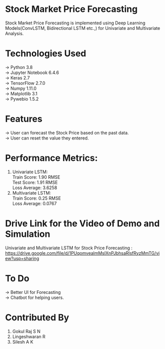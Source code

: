 
# Stock Market Price Forecasting

Stock Market Price Forecasting is implemented using Deep Learning Models(ConvLSTM, Bidirectional LSTM etc.,) for Univariate and Multivariate Analysis. 

# Technologies Used
-> Python 3.8\
-> Jupyter Notebook 6.4.6\
-> Keras 2.7\
-> TensorFlow 2.7.0\
-> Numpy 1.11.0\
-> Matplotlib 3.1\
-> Pywebio 1.5.2

# Features
-> User can forecast the Stock Price based on the past data.\
-> User can reset the value they entered.

# Performance Metrics:
1. Univariate LSTM:\
   Train Score: 1.90 RMSE\
   Test Score: 1.91 RMSE\
   Loss Average: 3.6258
2. Multivariate LSTM:\
   Train Score: 0.25 RMSE\
   Loss Average: 0.0767

# Drive Link for the Video of Demo and Simulation

Univariate and Multivariate LSTM for Stock Price Forecasting : https://drive.google.com/file/d/1PUqomvealmMsIXnPJbhsaRlsfRyzMmTG/view?usp=sharing

# To Do
-> Better UI for Forecasting\
-> Chatbot for helping users.

# Contributed By
1. Gokul Raj S N
2. Lingeshwaran R
3. Silesh A K
